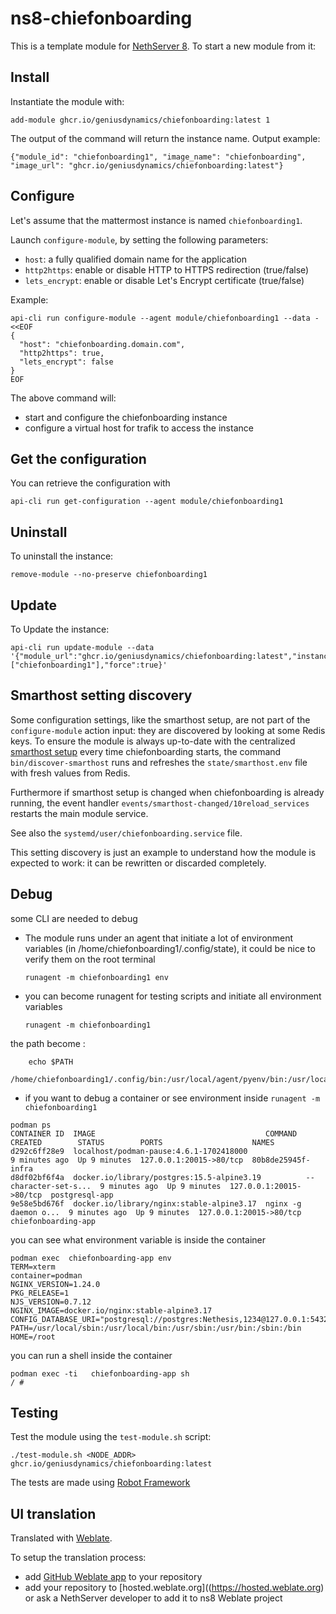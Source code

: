 # ns8-chiefonboarding

This is a template module for [NethServer 8](https://github.com/NethServer/ns8-core).
To start a new module from it:


## Install

Instantiate the module with:

    add-module ghcr.io/geniusdynamics/chiefonboarding:latest 1

The output of the command will return the instance name.
Output example:

    {"module_id": "chiefonboarding1", "image_name": "chiefonboarding", "image_url": "ghcr.io/geniusdynamics/chiefonboarding:latest"}

## Configure

Let's assume that the mattermost instance is named `chiefonboarding1`.

Launch `configure-module`, by setting the following parameters:
- `host`: a fully qualified domain name for the application
- `http2https`: enable or disable HTTP to HTTPS redirection (true/false)
- `lets_encrypt`: enable or disable Let's Encrypt certificate (true/false)


Example:

```
api-cli run configure-module --agent module/chiefonboarding1 --data - <<EOF
{
  "host": "chiefonboarding.domain.com",
  "http2https": true,
  "lets_encrypt": false
}
EOF
```

The above command will:
- start and configure the chiefonboarding instance
- configure a virtual host for trafik to access the instance

## Get the configuration
You can retrieve the configuration with

```
api-cli run get-configuration --agent module/chiefonboarding1
```

## Uninstall

To uninstall the instance:

    remove-module --no-preserve chiefonboarding1

## Update

To Update the instance:

    api-cli run update-module --data '{"module_url":"ghcr.io/geniusdynamics/chiefonboarding:latest","instances":["chiefonboarding1"],"force":true}'

## Smarthost setting discovery

Some configuration settings, like the smarthost setup, are not part of the
`configure-module` action input: they are discovered by looking at some
Redis keys.  To ensure the module is always up-to-date with the
centralized [smarthost
setup](https://geniusdynamics.github.io/ns8-core/core/smarthost/) every time
chiefonboarding starts, the command `bin/discover-smarthost` runs and refreshes
the `state/smarthost.env` file with fresh values from Redis.

Furthermore if smarthost setup is changed when chiefonboarding is already
running, the event handler `events/smarthost-changed/10reload_services`
restarts the main module service.

See also the `systemd/user/chiefonboarding.service` file.

This setting discovery is just an example to understand how the module is
expected to work: it can be rewritten or discarded completely.

## Debug

some CLI are needed to debug

- The module runs under an agent that initiate a lot of environment variables (in /home/chiefonboarding1/.config/state), it could be nice to verify them
on the root terminal

    `runagent -m chiefonboarding1 env`

- you can become runagent for testing scripts and initiate all environment variables
  
    `runagent -m chiefonboarding1`

 the path become : 
```
    echo $PATH
    /home/chiefonboarding1/.config/bin:/usr/local/agent/pyenv/bin:/usr/local/sbin:/usr/local/bin:/usr/sbin:/usr/bin:/usr/
```

- if you want to debug a container or see environment inside
 `runagent -m chiefonboarding1`
 ```
podman ps
CONTAINER ID  IMAGE                                      COMMAND               CREATED        STATUS        PORTS                    NAMES
d292c6ff28e9  localhost/podman-pause:4.6.1-1702418000                          9 minutes ago  Up 9 minutes  127.0.0.1:20015->80/tcp  80b8de25945f-infra
d8df02bf6f4a  docker.io/library/postgres:15.5-alpine3.19          --character-set-s...  9 minutes ago  Up 9 minutes  127.0.0.1:20015->80/tcp  postgresql-app
9e58e5bd676f  docker.io/library/nginx:stable-alpine3.17  nginx -g daemon o...  9 minutes ago  Up 9 minutes  127.0.0.1:20015->80/tcp  chiefonboarding-app
```

you can see what environment variable is inside the container
```
podman exec  chiefonboarding-app env
TERM=xterm
container=podman
NGINX_VERSION=1.24.0
PKG_RELEASE=1
NJS_VERSION=0.7.12
NGINX_IMAGE=docker.io/nginx:stable-alpine3.17
CONFIG_DATABASE_URI="postgresql://postgres:Nethesis,1234@127.0.0.1:5432/toto"
PATH=/usr/local/sbin:/usr/local/bin:/usr/sbin:/usr/bin:/sbin:/bin
HOME=/root
```

you can run a shell inside the container

```
podman exec -ti   chiefonboarding-app sh
/ # 
```
## Testing

Test the module using the `test-module.sh` script:


    ./test-module.sh <NODE_ADDR> ghcr.io/geniusdynamics/chiefonboarding:latest

The tests are made using [Robot Framework](https://robotframework.org/)

## UI translation

Translated with [Weblate](https://hosted.weblate.org/projects/ns8/).

To setup the translation process:

- add [GitHub Weblate app](https://docs.weblate.org/en/latest/admin/continuous.html#github-setup) to your repository
- add your repository to [hosted.weblate.org]((https://hosted.weblate.org) or ask a NethServer developer to add it to ns8 Weblate project
